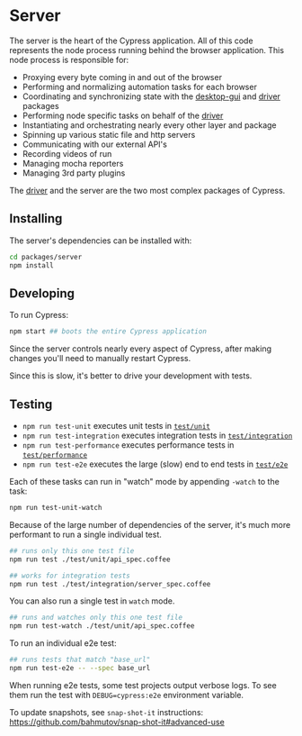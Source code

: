 # Server

The server is the heart of the Cypress application. All of this code represents the node process running behind the browser application. This node process is responsible for:

- Proxying every byte coming in and out of the browser
- Performing and normalizing automation tasks for each browser
- Coordinating and synchronizing state with the [desktop-gui](../desktop-gui) and [driver](../driver) packages
- Performing node specific tasks on behalf of the [driver](../driver)
- Instantiating and orchestrating nearly every other layer and package
- Spinning up various static file and http servers
- Communicating with our external API's
- Recording videos of run
- Managing mocha reporters
- Managing 3rd party plugins

The [driver](../driver) and the server are the two most complex packages of Cypress.

## Installing

The server's dependencies can be installed with:

```bash
cd packages/server
npm install
```

## Developing

To run Cypress:

```bash
npm start ## boots the entire Cypress application
```

Since the server controls nearly every aspect of Cypress, after making changes you'll need to manually restart Cypress.

Since this is slow, it's better to drive your development with tests.

## Testing

* `npm run test-unit` executes unit tests in [`test/unit`](./test/unit)
* `npm run test-integration` executes integration tests in [`test/integration`](./test/integration)
* `npm run test-performance` executes performance tests in [`test/performance`](./test/performance)
* `npm run test-e2e` executes the large (slow) end to end tests in [`test/e2e`](./test/e2e)

Each of these tasks can run in "watch" mode by appending `-watch` to the task:

```bash
npm run test-unit-watch
```

Because of the large number of dependencies of the server, it's much more performant to run a single individual test.

```bash
## runs only this one test file
npm run test ./test/unit/api_spec.coffee

## works for integration tests
npm run test ./test/integration/server_spec.coffee
```

You can also run a single test in `watch` mode.

```bash
## runs and watches only this one test file
npm run test-watch ./test/unit/api_spec.coffee
```

To run an individual e2e test:

```bash
## runs tests that match "base_url"
npm run test-e2e -- --spec base_url
```

When running e2e tests, some test projects output verbose logs. To see them run the test with `DEBUG=cypress:e2e` environment variable.

To update snapshots, see `snap-shot-it` instructions: https://github.com/bahmutov/snap-shot-it#advanced-use
